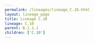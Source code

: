 ```yaml
---
permalink: /lineages/lineage_C.10.html
layout: lineage_page
title: Lineage C.10
lineage: C.10
parent: B.1.1.1
children: ['C.10']
---
```

